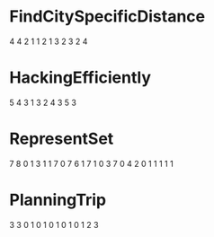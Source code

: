 # FindCitySpecificDistance
4 4 2 1
1 2
1 3
2 3
2 4

# HackingEfficiently
5 4
3 1
3 2
4 3
5 3

# RepresentSet
7 8
0 1 3
1 1 7
0 7 6
1 7 1
0 3 7
0 4 2
0 1 1
1 1 1

# PlanningTrip
3
3
0 1 0
1 0 1
0 1 0
1 2 3
